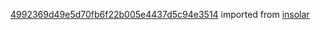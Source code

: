 [4992369d49e5d70fb6f22b005e4437d5c94e3514](https://github.com/insolar/insolar/commit/4992369d49e5d70fb6f22b005e4437d5c94e3514) imported from [insolar](https://github.com/insolar/insolar)
